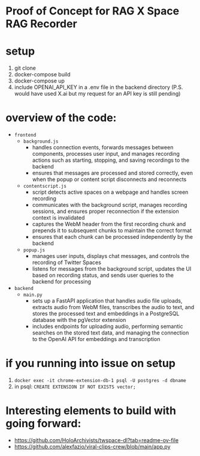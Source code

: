 # Proof of Concept for RAG X Space RAG Recorder

# setup

1. git clone
2. docker-compose build
3. docker-compose up
4. include OPENAI_API_KEY in a .env file in the backend directory (P.S. would have used X.ai but my request for an API key is still pending)

# overview of the code:

- `frontend`
  - `background.js`
    - handles connection events, forwards messages between components, processes user input, and manages recording actions such as starting, stopping, and saving recordings to the backend
    - ensures that messages are processed and stored correctly, even when the popup or content script disconnects and reconnects
  - `contentscript.js`
    - script detects active spaces on a webpage and handles screen recording
    - communicates with the background script, manages recording sessions, and ensures proper reconnection if the extension context is invalidated
    - captures the WebM header from the first recording chunk and prepends it to subsequent chunks to maintain the correct format
    - ensures that each chunk can be processed independently by the backend
  - `popup.js`
    - manages user inputs, displays chat messages, and controls the recording of Twitter Spaces
    - listens for messages from the background script, updates the UI based on recording status, and sends user queries to the backend for processing
- `backend`
  - `main.py`
    - sets up a FastAPI application that handles audio file uploads, extracts audio from WebM files, transcribes the audio to text, and stores the processed text and embeddings in a PostgreSQL database with the pgVector extension
    - includes endpoints for uploading audio, performing semantic searches on the stored text data, and managing the connection to the OpenAI API for embeddings and transcription

# if you running into issue on setup

1. `docker exec -it chrome-extension-db-1 psql -U postgres -d dbname`
2. in psql: `CREATE EXTENSION IF NOT EXISTS vector;`

# Interesting elements to build with going forward:

- https://github.com/HoloArchivists/twspace-dl?tab=readme-ov-file
- https://github.com/alexfazio/viral-clips-crew/blob/main/app.py
